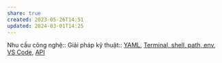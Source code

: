 ```yaml
---
share: true
created: 2023-05-26T14:51
updated: 2024-03-01T14:25
---
```

Nhu cầu công nghệ::
Giải pháp kỹ thuật:: [YAML](./YAML.md), [Terminal, shell, path, env](./Terminal,%20shell,%20path,%20env.md), [VS Code](./VS%20Code.md), [API](./API.md)